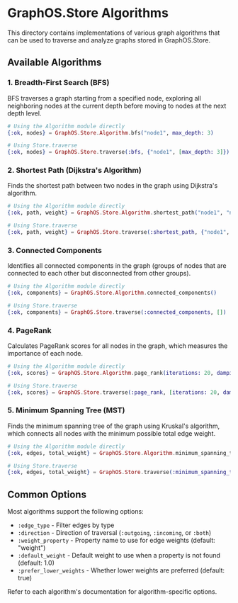 # GraphOS.Store Algorithms

This directory contains implementations of various graph algorithms that can be used to traverse and analyze graphs stored in GraphOS.Store.

## Available Algorithms

### 1. Breadth-First Search (BFS)

BFS traverses a graph starting from a specified node, exploring all neighboring nodes at the current depth before moving to nodes at the next depth level.

```elixir
# Using the Algorithm module directly
{:ok, nodes} = GraphOS.Store.Algorithm.bfs("node1", max_depth: 3)

# Using Store.traverse
{:ok, nodes} = GraphOS.Store.traverse(:bfs, {"node1", [max_depth: 3]})
```

### 2. Shortest Path (Dijkstra's Algorithm)

Finds the shortest path between two nodes in the graph using Dijkstra's algorithm.

```elixir
# Using the Algorithm module directly
{:ok, path, weight} = GraphOS.Store.Algorithm.shortest_path("node1", "node5", weight_property: "distance")

# Using Store.traverse
{:ok, path, weight} = GraphOS.Store.traverse(:shortest_path, {"node1", "node5", [weight_property: "distance"]})
```

### 3. Connected Components

Identifies all connected components in the graph (groups of nodes that are connected to each other but disconnected from other groups).

```elixir
# Using the Algorithm module directly
{:ok, components} = GraphOS.Store.Algorithm.connected_components()

# Using Store.traverse
{:ok, components} = GraphOS.Store.traverse(:connected_components, [])
```

### 4. PageRank

Calculates PageRank scores for all nodes in the graph, which measures the importance of each node.

```elixir
# Using the Algorithm module directly
{:ok, scores} = GraphOS.Store.Algorithm.page_rank(iterations: 20, damping: 0.85)

# Using Store.traverse
{:ok, scores} = GraphOS.Store.traverse(:page_rank, [iterations: 20, damping: 0.85])
```

### 5. Minimum Spanning Tree (MST)

Finds the minimum spanning tree of the graph using Kruskal's algorithm, which connects all nodes with the minimum possible total edge weight.

```elixir
# Using the Algorithm module directly
{:ok, edges, total_weight} = GraphOS.Store.Algorithm.minimum_spanning_tree(weight_property: "distance")

# Using Store.traverse
{:ok, edges, total_weight} = GraphOS.Store.traverse(:minimum_spanning_tree, [weight_property: "distance"])
```

## Common Options

Most algorithms support the following options:

- `:edge_type` - Filter edges by type
- `:direction` - Direction of traversal (`:outgoing`, `:incoming`, or `:both`)
- `:weight_property` - Property name to use for edge weights (default: "weight")
- `:default_weight` - Default weight to use when a property is not found (default: 1.0)
- `:prefer_lower_weights` - Whether lower weights are preferred (default: true)

Refer to each algorithm's documentation for algorithm-specific options. 